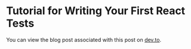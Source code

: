 # Tutorial for Writing Your First React Tests

You can view the blog post associated with this post on [dev.to](https://google.com).
